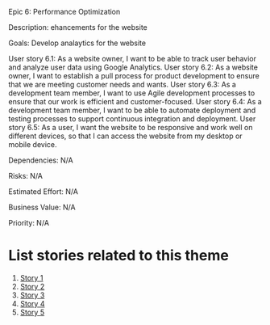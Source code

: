 Epic 6: Performance Optimization

Description: ehancements for the website

Goals: Develop analaytics for the website

User story 6.1: As a website owner, I want to be able to track user behavior and analyze user data using Google Analytics.
User story 6.2: As a website owner, I want to establish a pull process for product development to ensure that we are meeting customer needs and wants.
User story 6.3: As a development team member, I want to use Agile development processes to ensure that our work is efficient and customer-focused.
User story 6.4: As a development team member, I want to be able to automate deployment and testing processes to support continuous integration and deployment.
User story 6.5: As a user, I want the website to be responsive and work well on different devices, so that I can access the website from my desktop or mobile device.

Dependencies: N/A

Risks: N/A

Estimated Effort: N/A

Business Value: N/A

Priority: N/A

# List stories related to this theme
1. [Story 1](documentation/templates/theme/initiatives/epics/stories/story_template.md)
2. [Story 2](documentation/templates/theme/initiatives/epics/stories/story_template.md)
3. [Story 3](documentation/templates/theme/initiatives/epics/stories/story_template.md)
4. [Story 4](documentation/templates/theme/initiatives/epics/stories/story_template.md)
5. [Story 5](documentation/templates/theme/initiatives/epics/stories/story_template.md)

